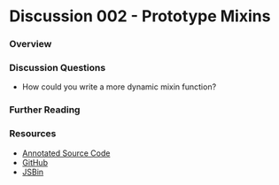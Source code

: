 
# Discussion 002 - Prototype Mixins

### Overview


### Discussion Questions

* How could you write a more dynamic mixin function?

### Further Reading

### Resources

* [Annotated Source Code](http://emcgary.r1l4b.com/discussions/003_prototype-mixins.html)
* [GitHub](https://github.com/mcgaryes/crumblies/blob/master/js101/discussions/003/)
* [JSBin](http://jsbin.com/owadog/1/edit)